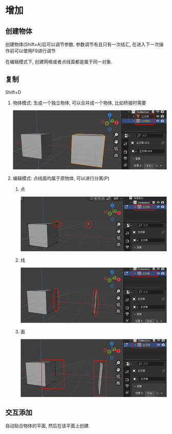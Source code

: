 
# 增加


## 创建物体

创建物体(Shift+A)后可以调节参数. 参数调节有且只有一次结汇, 在进入下一次操作前可以使用F9进行调节

在编辑模式下, 创建网格或者点线面都是属于同一对象.


## 复制

Shift+D


1. 物体模式: 生成一个独立物体, 可以合并成一个物体, 比如桥接时需要

    ![alt text](3辅助操作/复制_物体模式.png)

2. 编辑模式: 点线面均属于原物体, 可以进行分离(P)
    1. 点

        ![alt text](3辅助操作/复制_编辑模式_点.png)

    2. 线

        ![alt text](3辅助操作/复制_编辑模式_线.png)

    3. 面

        ![alt text](3辅助操作/复制_编辑模式_面.png)


## 交互添加

自动贴合物体的平面, 然后在该平面上创建.













